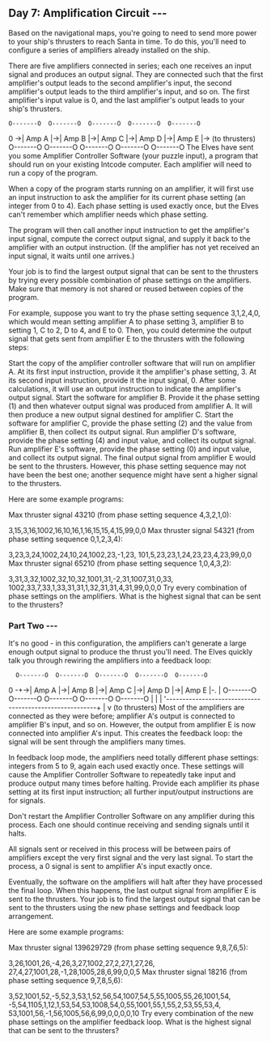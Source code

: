 ## Day 7: Amplification Circuit ---
Based on the navigational maps, you're going to need to send more power to your ship's thrusters to reach Santa in time. To do this, you'll need to configure a series of amplifiers already installed on the ship.

There are five amplifiers connected in series; each one receives an input signal and produces an output signal. They are connected such that the first amplifier's output leads to the second amplifier's input, the second amplifier's output leads to the third amplifier's input, and so on. The first amplifier's input value is 0, and the last amplifier's output leads to your ship's thrusters.

    O-------O  O-------O  O-------O  O-------O  O-------O
0 ->| Amp A |->| Amp B |->| Amp C |->| Amp D |->| Amp E |-> (to thrusters)
    O-------O  O-------O  O-------O  O-------O  O-------O
The Elves have sent you some Amplifier Controller Software (your puzzle input), a program that should run on your existing Intcode computer. Each amplifier will need to run a copy of the program.

When a copy of the program starts running on an amplifier, it will first use an input instruction to ask the amplifier for its current phase setting (an integer from 0 to 4). Each phase setting is used exactly once, but the Elves can't remember which amplifier needs which phase setting.

The program will then call another input instruction to get the amplifier's input signal, compute the correct output signal, and supply it back to the amplifier with an output instruction. (If the amplifier has not yet received an input signal, it waits until one arrives.)

Your job is to find the largest output signal that can be sent to the thrusters by trying every possible combination of phase settings on the amplifiers. Make sure that memory is not shared or reused between copies of the program.

For example, suppose you want to try the phase setting sequence 3,1,2,4,0, which would mean setting amplifier A to phase setting 3, amplifier B to setting 1, C to 2, D to 4, and E to 0. Then, you could determine the output signal that gets sent from amplifier E to the thrusters with the following steps:

Start the copy of the amplifier controller software that will run on amplifier A. At its first input instruction, provide it the amplifier's phase setting, 3. At its second input instruction, provide it the input signal, 0. After some calculations, it will use an output instruction to indicate the amplifier's output signal.
Start the software for amplifier B. Provide it the phase setting (1) and then whatever output signal was produced from amplifier A. It will then produce a new output signal destined for amplifier C.
Start the software for amplifier C, provide the phase setting (2) and the value from amplifier B, then collect its output signal.
Run amplifier D's software, provide the phase setting (4) and input value, and collect its output signal.
Run amplifier E's software, provide the phase setting (0) and input value, and collect its output signal.
The final output signal from amplifier E would be sent to the thrusters. However, this phase setting sequence may not have been the best one; another sequence might have sent a higher signal to the thrusters.

Here are some example programs:

Max thruster signal 43210 (from phase setting sequence 4,3,2,1,0):

3,15,3,16,1002,16,10,16,1,16,15,15,4,15,99,0,0
Max thruster signal 54321 (from phase setting sequence 0,1,2,3,4):

3,23,3,24,1002,24,10,24,1002,23,-1,23,
101,5,23,23,1,24,23,23,4,23,99,0,0
Max thruster signal 65210 (from phase setting sequence 1,0,4,3,2):

3,31,3,32,1002,32,10,32,1001,31,-2,31,1007,31,0,33,
1002,33,7,33,1,33,31,31,1,32,31,31,4,31,99,0,0,0
Try every combination of phase settings on the amplifiers. What is the highest signal that can be sent to the thrusters?

### Part Two ---
It's no good - in this configuration, the amplifiers can't generate a large enough output signal to produce the thrust you'll need. The Elves quickly talk you through rewiring the amplifiers into a feedback loop:

      O-------O  O-------O  O-------O  O-------O  O-------O
0 -+->| Amp A |->| Amp B |->| Amp C |->| Amp D |->| Amp E |-.
   |  O-------O  O-------O  O-------O  O-------O  O-------O |
   |                                                        |
   '--------------------------------------------------------+
                                                            |
                                                            v
                                                     (to thrusters)
Most of the amplifiers are connected as they were before; amplifier A's output is connected to amplifier B's input, and so on. However, the output from amplifier E is now connected into amplifier A's input. This creates the feedback loop: the signal will be sent through the amplifiers many times.

In feedback loop mode, the amplifiers need totally different phase settings: integers from 5 to 9, again each used exactly once. These settings will cause the Amplifier Controller Software to repeatedly take input and produce output many times before halting. Provide each amplifier its phase setting at its first input instruction; all further input/output instructions are for signals.

Don't restart the Amplifier Controller Software on any amplifier during this process. Each one should continue receiving and sending signals until it halts.

All signals sent or received in this process will be between pairs of amplifiers except the very first signal and the very last signal. To start the process, a 0 signal is sent to amplifier A's input exactly once.

Eventually, the software on the amplifiers will halt after they have processed the final loop. When this happens, the last output signal from amplifier E is sent to the thrusters. Your job is to find the largest output signal that can be sent to the thrusters using the new phase settings and feedback loop arrangement.

Here are some example programs:

Max thruster signal 139629729 (from phase setting sequence 9,8,7,6,5):

3,26,1001,26,-4,26,3,27,1002,27,2,27,1,27,26,
27,4,27,1001,28,-1,28,1005,28,6,99,0,0,5
Max thruster signal 18216 (from phase setting sequence 9,7,8,5,6):

3,52,1001,52,-5,52,3,53,1,52,56,54,1007,54,5,55,1005,55,26,1001,54,
-5,54,1105,1,12,1,53,54,53,1008,54,0,55,1001,55,1,55,2,53,55,53,4,
53,1001,56,-1,56,1005,56,6,99,0,0,0,0,10
Try every combination of the new phase settings on the amplifier feedback loop. What is the highest signal that can be sent to the thrusters?